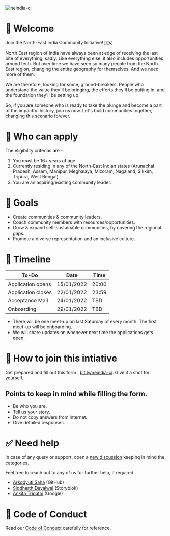 ![neindia-ci](https://user-images.githubusercontent.com/41017419/149660348-97960e10-eceb-49c4-af5d-05ef4054f152.png)


# 💖 Welcome

Join the North-East India Community Initiative! 🇮🇳

North East region of India have always been at edge of receiving the last bite of everything, sadly. Like everything else, it also includes opportunities around tech. But over time we have seen so many people from the North East region, changing the entire geography for themselves. And we need more of them. 

We are therefore, looking for some, ground-breakers. People who understand the value they'll be bringing, the efforts they'll be putting in, and the foundation they'll be setting up.

So, if you are someone who is ready to take the plunge and become a part of the impactful history, join us now. Let's build communities together, changing this scenario forever.

# 📝 Who can apply 

The eligibility criterias are -

1. You must be 16+ years of age.
2. Currently residing in any of the North-East Indian states (Arunachal Pradesh, Assam, Manipur, Meghalaya, Mizoram, Nagaland, Sikkim, Tripura, West Bengal)
3. You are an aspiring/existing community leader.

# 🎯 Goals

- Create communities & community leaders.
- Coach community members with resources/opportunities.
- Grow & expand self-sustainable communities, by covering the regional gaps.
- Promote a diverse representation and an inclusive culture.

# 📆 Timeline 

| To-Do  | Date | Time |
| ------------- | ------------- | ------------- |
| Application opens | 15/01/2022 | 20:00 |
| Application closes | 22/01/2022 | 23:59 |
| Acceptance Mail | 24/01/2022 | TBD |
| Onboarding | 29/01/2022 | TBD |

- There will be one meet-up on last Saturday of every month. The first meet-up will be onboarding.
- We will share updates on whenever next time the applications gets open.

# 🤔 How to join this intiative

Get prepared and fill out this form : [bit.ly/neindia-ci](https://bit.ly/neindia-ci). Give it a shot for yourself.

## Points to keep in mind while filling the form.
- Be who you are.
- Tell us your story.
- Do not copy answers from internet.
- Give detailed responses.

# ✅ Need help

In case of any query or support, open a [new discussion](https://github.com/North-East-India-Community/welcome/discussions) keeping in mind the categories.

Feel free to reach out to any of us for further help, if required:
- [Arkodyuti Saha](https://twitter.com/arkodyutisaha) (GitHub)
- [Siddharth Dayalwal](https://twitter.com/siddharth_hacks) (Storyblok)
- [Ankita Tripathi](https://twitter.com/ankitatr_) (Google)

# 🔖 Code of Conduct

Read our [Code of Conduct](code-of-conduct.md) carefully for reference. 
